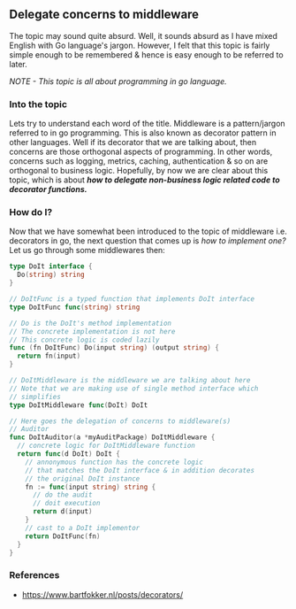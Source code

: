 ## Delegate concerns to middleware
The topic may sound quite absurd. Well, it sounds absurd as I have mixed English with Go language's jargon. However, I felt
that this topic is fairly simple enough to be remembered & hence is easy enough to be referred to later.

_NOTE - This topic is all about programming in go language._

### Into the topic
Lets try to understand each word of the title. Middleware is a pattern/jargon referred to in go programming. This is also 
known as decorator pattern in other languages. Well if its decorator that we are talking about, then concerns are those orthogonal aspects of programming. In other words, concerns such as logging, metrics, caching, authentication & so on are orthogonal to business logic. Hopefully, by now we are clear about this topic, which is about _**how to delegate non-business logic related code to decorator functions.**_

### How do I?
Now that we have somewhat been introduced to the topic of middleware i.e. decorators in go, the next question that comes up is
_how to implement one?_ Let us go through some middlewares then:

```go
type DoIt interface {
  Do(string) string
}

// DoItFunc is a typed function that implements DoIt interface
type DoItFunc func(string) string

// Do is the DoIt's method implementation
// The concrete implementation is not here
// This concrete logic is coded lazily
func (fn DoItFunc) Do(input string) (output string) {
  return fn(input)
}

// DoItMiddleware is the middleware we are talking about here
// Note that we are making use of single method interface which
// simplifies 
type DoItMiddleware func(DoIt) DoIt

// Here goes the delegation of concerns to middleware(s)
// Auditor
func DoItAuditor(a *myAuditPackage) DoItMiddleware {
  // concrete logic for DoItMiddleware function
  return func(d DoIt) DoIt {
    // annonymous function has the concrete logic 
    // that matches the DoIt interface & in addition decorates 
    // the original DoIt instance
    fn := func(input string) string {
      // do the audit
      // doit execution
      return d(input)
    }
    // cast to a DoIt implementor
    return DoItFunc(fn)
  }
}
```

### References
- https://www.bartfokker.nl/posts/decorators/
